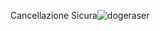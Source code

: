 Cancellazione Sicura![dogeraser](https://github.com/user-attachments/assets/a313e5e1-f56b-4797-a53a-616527e00d15)
